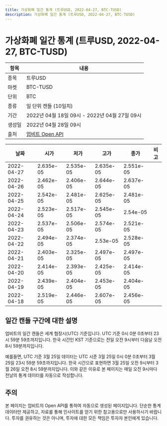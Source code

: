 ```yaml
---
title: 가상화폐 일간 통계 (트루USD, 2022-04-27, BTC-TUSD)
description: 가상화폐 일간 통계 (트루USD, 2022-04-27, BTC-TUSD)
---
```



가상화폐 일간 통계 (트루USD, 2022-04-27, BTC-TUSD)
===

|항목|내용|
|--|--|
|종목|트루USD|
|마켓|BTC-TUSD|
|단위|BTC|
|종류|일 단위 캔들 (10일치)|
|기간|2022년 04월 18일 09시 - 2022년 04월 27일 09시|
|생성일|2022년 04월 28일 09시|
|출처|[업비트 Open API](https://docs.upbit.com)|


|날짜|시가|저가|고가|종가|비고|
|--|--|--|--|--|--|
|2022-04-27|2.635e-05|2.535e-05|2.635e-05|2.551e-05|    |
|2022-04-26|2.462e-05|2.406e-05|2.644e-05|2.637e-05|    |
|2022-04-25|2.542e-05|2.481e-05|2.625e-05|2.481e-05|    |
|2022-04-24|2.523e-05|2.517e-05|2.545e-05|2.54e-05|    |
|2022-04-23|2.537e-05|2.506e-05|2.574e-05|2.521e-05|    |
|2022-04-22|2.494e-05|2.374e-05|2.53e-05|2.528e-05|    |
|2022-04-21|2.403e-05|2.325e-05|2.497e-05|2.497e-05|    |
|2022-04-20|2.414e-05|2.393e-05|2.425e-05|2.414e-05|    |
|2022-04-19|2.439e-05|2.404e-05|2.453e-05|2.404e-05|    |
|2022-04-18|2.519e-05|2.446e-05|2.607e-05|2.456e-05|    |


일간 캔들 구간에 대한 설명
---


업비트의 일간 캔들은 세계 협정시(UTC) 기준입니다. 
UTC 기준 0시 0분 0초부터 23시 59분 59초까지입니다. 
한국 시간인 KST 기준으로는 전일 오전 9시부터 다음날 오전 8시 59분까지입니다. 


예를들면, UTC 기준 3월 25일 데이터는 UTC 시준 3월 25일 0시 0분 0초부터 3월 25일 23시 59분 59초까지입니다. 
한국 시간으로 표현하면 3월 25일 오전 9시부터 3월 26일 오전 8시 59분까지입니다. 
이와 같은 이유로 본 페이지는 매일 오전 9시마다 전날의 통계 데이터를 자동으로 작성합니다. 


주의
---


본 페이지는 업비트의 Open API를 통하여 자동으로 생성된 페이지입니다. 
단순한 통계 데이터만 제공하고, 자료를 통해 인사이트를 얻기 위한 참고용으로만 사용하시기 바랍니다. 
투자를 권유하는 것은 아니며, 투자에 대한 모든 책임은 투자자 본인에게 있습니다. 
